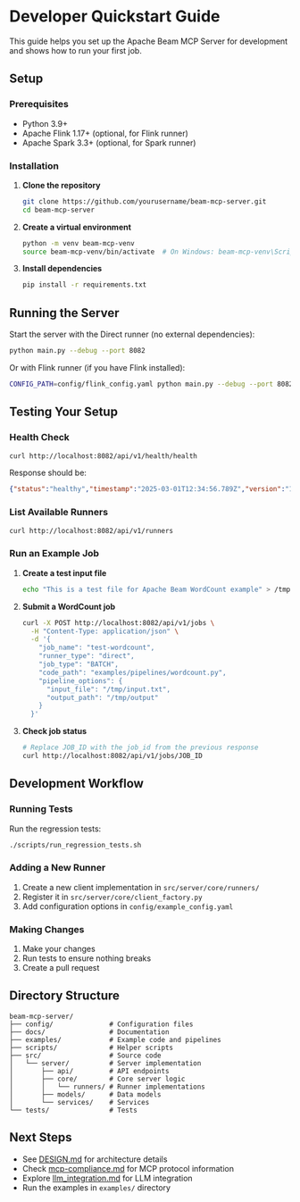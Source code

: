 # Developer Quickstart Guide

This guide helps you set up the Apache Beam MCP Server for development and shows how to run your first job.

## Setup

### Prerequisites

- Python 3.9+
- Apache Flink 1.17+ (optional, for Flink runner)
- Apache Spark 3.3+ (optional, for Spark runner)

### Installation

1. **Clone the repository**
   ```bash
   git clone https://github.com/yourusername/beam-mcp-server.git
   cd beam-mcp-server
   ```

2. **Create a virtual environment**
   ```bash
   python -m venv beam-mcp-venv
   source beam-mcp-venv/bin/activate  # On Windows: beam-mcp-venv\Scripts\activate
   ```

3. **Install dependencies**
   ```bash
   pip install -r requirements.txt
   ```

## Running the Server

Start the server with the Direct runner (no external dependencies):

```bash
python main.py --debug --port 8082
```

Or with Flink runner (if you have Flink installed):

```bash
CONFIG_PATH=config/flink_config.yaml python main.py --debug --port 8082
```

## Testing Your Setup

### Health Check

```bash
curl http://localhost:8082/api/v1/health/health
```

Response should be:
```json
{"status":"healthy","timestamp":"2025-03-01T12:34:56.789Z","version":"1.0.0"}
```

### List Available Runners

```bash
curl http://localhost:8082/api/v1/runners
```

### Run an Example Job

1. **Create a test input file**
   ```bash
   echo "This is a test file for Apache Beam WordCount example" > /tmp/input.txt
   ```

2. **Submit a WordCount job**
   ```bash
   curl -X POST http://localhost:8082/api/v1/jobs \
     -H "Content-Type: application/json" \
     -d '{
       "job_name": "test-wordcount",
       "runner_type": "direct",
       "job_type": "BATCH",
       "code_path": "examples/pipelines/wordcount.py",
       "pipeline_options": {
         "input_file": "/tmp/input.txt",
         "output_path": "/tmp/output"
       }
     }'
   ```

3. **Check job status**
   ```bash
   # Replace JOB_ID with the job_id from the previous response
   curl http://localhost:8082/api/v1/jobs/JOB_ID
   ```

## Development Workflow

### Running Tests

Run the regression tests:

```bash
./scripts/run_regression_tests.sh
```

### Adding a New Runner

1. Create a new client implementation in `src/server/core/runners/`
2. Register it in `src/server/core/client_factory.py`
3. Add configuration options in `config/example_config.yaml`

### Making Changes

1. Make your changes
2. Run tests to ensure nothing breaks
3. Create a pull request

## Directory Structure

```
beam-mcp-server/
├── config/              # Configuration files
├── docs/                # Documentation
├── examples/            # Example code and pipelines
├── scripts/             # Helper scripts
├── src/                 # Source code
│   └── server/          # Server implementation
│       ├── api/         # API endpoints
│       ├── core/        # Core server logic
│       │   └── runners/ # Runner implementations
│       ├── models/      # Data models
│       └── services/    # Services
└── tests/               # Tests
```

## Next Steps

- See [DESIGN.md](DESIGN.md) for architecture details
- Check [mcp-compliance.md](mcp-compliance.md) for MCP protocol information
- Explore [llm_integration.md](llm_integration.md) for LLM integration
- Run the examples in `examples/` directory 
